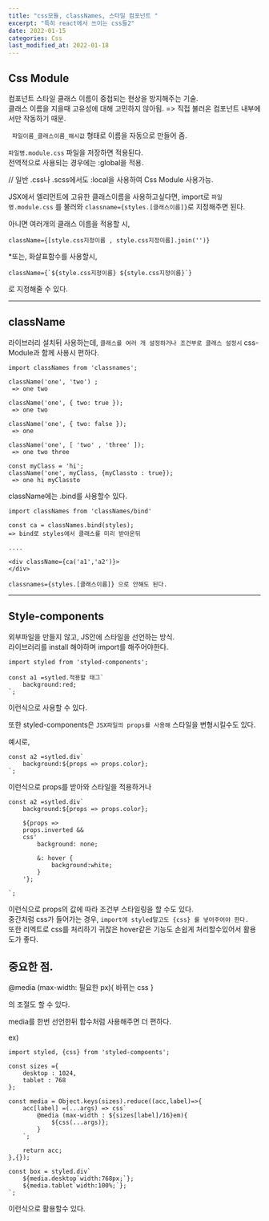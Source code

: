 ```yaml
---
title: "css모듈, classNames, 스타일 컴포넌트 "
excerpt: "특히 react에서 쓰이는 css들2"
date: 2022-01-15
categories: Css
last_modified_at: 2022-01-18
---
```


## Css Module

컴포넌트 스타일 클래스 이름이 중첩되는 현상을 방지해주는 기술.  
클래스 이름을 지을때 고유성에 대해 고민하지 않아됨. => 직접 불러온 컴포넌트 내부에서만 작동하기 때문.

` 파일이름_클래스이름_해시값`
형태로 이름을 자동으로 만들어 줌.

`파일명.module.css` 파일을 저장하면 적용된다.  
전역적으로 사용되는 경우에는 :global을 적용.

// 일반 .css나 .scss에서도 :local을 사용하여 Css Module 사용가능.

JSX에서 엘리먼트에 고유한 클래스이름을 사용하고싶다면, import로 `파일명.module.css` 를 불러와 `classname={styles.[클래스이름]}`로 지정해주면 된다.

아니면 여러개의 클래스 이름을 적용할 시,

```
className={[style.css지정이름 , style.css지정이름].join('')}
```

\*또는, 화살표함수를 사용할시,

```
className={`${style.css지정이름} ${style.css지정이름}`}
```

로 지정해줄 수 있다.

---

## className

라이브러리 설치뒤 사용하는데, `클래스를 여러 개 설정하거나 조건부로 클래스 설정시` css-Module과 함께 사용시 편하다.

```
import classNames from 'classnames';

className('one', 'two') ;
 => one two

className('one', { two: true });
 => one two

className('one', { two: false });
 => one

className('one', [ 'two' , 'three' ]);
 => one two three

const myClass = 'hi';
className('one', myClass, {myClassto : true});
 => one hi myClassto

```

className에는 .bind를 사용할수 있다.

```
import classNames from 'classNames/bind'

const ca = classNames.bind(styles);
=> bind로 styles에서 클래스를 미리 받아온뒤

....

<div className={ca('a1','a2')}>
</div>

classnames={styles.[클래스이름]} 으로 안해도 된다.

```

---

## Style-components

외부파일을 만들지 않고, JS안에 스타일을 선언하는 방식.  
라이브러리를 install 해야하며 import를 해주어야한다.

```
import styled from 'styled-components';

const a1 =sytled.적용할 태그`
    background:red;
`;
```

이런식으로 사용할 수 있다.

또한 styled-components은 `JSX파일의 props를 사용해` 스타일을 변형시킬수도 있다.

예시로,

```
const a2 =sytled.div`
    background:${props => props.color};
`;
```

이런식으로 props를 받아와 스타일을 적용하거나

```
const a2 =sytled.div`
    background:${props => props.color};

    ${props =>
    props.inverted &&
    css'
        background: none;

        &: hover {
            background:white;
        }
    '};

`;
```

이런식으로 props의 값에 따라 조건부 스타일링을 할 수도 있다.  
중간처럼 css가 들어가는 경우, `import에 styled말고도 {css} 를 넣어주어야 한다.`  
또한 리엑트로 css를 처리하기 귀찮은 hover같은 기능도 손쉽게 처리할수있어서 활용도가 좋다.

## 중요한 점.

@media (max-width: 필요한 px){
바뀌는 css
}

의 조절도 할 수 있다.

media를 한번 선언한뒤 함수처럼 사용해주면 더 편하다.

ex)

```
import styled, {css} from 'styled-compoents';

const sizes ={
    desktop : 1024,
    tablet : 768
};

const media = Object.keys(sizes).reduce((acc,label)=>{
    acc[label] =(...args) => css`
        @media (max-width : ${sizes[label]/16}em){
            ${css(...args)};
        }
    `;

    return acc;
},{});

const box = styled.div`
    ${media.desktop`width:768px;`};
    ${media.tablet`width:100%;`};
`;

```

이런식으로 활용할수 있다.
